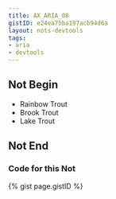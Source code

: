 ```yaml
---
title: AX_ARIA_08
gistID: e24ea75ba197acb94d6a
layout: nots-devtools
tags:
- aria
- devtools
---
```


<h2 aria-describedby="{{ page.gistID }}">Not Begin</h2>
<div class="rendered-not">
<!-- Bad: the radiogroup role must own elements with role radio -->
<ul role="radiogroup" aria-labelledby="foo"> 
    <li id="radio1" tabindex="-1">Rainbow Trout</li> 
    <li id="radio2" tabindex="-1">Brook Trout</li>
    <li id="radio3" tabindex="0">Lake Trout</li>
</ul>
</div> <!-- rendered-not -->

<h2 aria-describedby="{{ page.gistID }}">Not End</h2>

<h3 aria-describedby="{{ page.gistID }}">Code for this Not</h3>
{% gist page.gistID %}